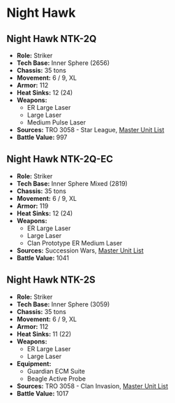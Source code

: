 # Night Hawk
## Night Hawk NTK-2Q
- **Role:** Striker
- **Tech Base:** Inner Sphere (2656)
- **Chassis:** 35 tons
- **Movement:** 6 / 9, XL
- **Armor:** 112
- **Heat Sinks:** 12 (24)
- **Weapons:**
  - ER Large Laser
  - Large Laser
  - Medium Pulse Laser
- **Sources:** TRO 3058 - Star League, [Master Unit List](http://masterunitlist.info/Unit/Details/2271/night-hawk-ntk-2q)
- **Battle Value:** 997

## Night Hawk NTK-2Q-EC
- **Role:** Striker
- **Tech Base:** Inner Sphere Mixed (2819)
- **Chassis:** 35 tons
- **Movement:** 6 / 9, XL
- **Armor:** 119
- **Heat Sinks:** 12 (24)
- **Weapons:**
  - ER Large Laser
  - Large Laser
  - Clan Prototype ER Medium Laser
- **Sources:** Succession Wars, [Master Unit List](http://masterunitlist.info/Unit/Details/7676/night-hawk-ntk-2q-ec)
- **Battle Value:** 1041

## Night Hawk NTK-2S
- **Role:** Striker
- **Tech Base:** Inner Sphere (3059)
- **Chassis:** 35 tons
- **Movement:** 6 / 9, XL
- **Armor:** 112
- **Heat Sinks:** 11 (22)
- **Weapons:**
  - ER Large Laser
  - Large Laser
- **Equipment:**
  - Guardian ECM Suite
  - Beagle Active Probe
- **Sources:** TRO 3058 - Clan Invasion, [Master Unit List](http://masterunitlist.info/Unit/Details/2272/night-hawk-ntk-2s)
- **Battle Value:** 1017

